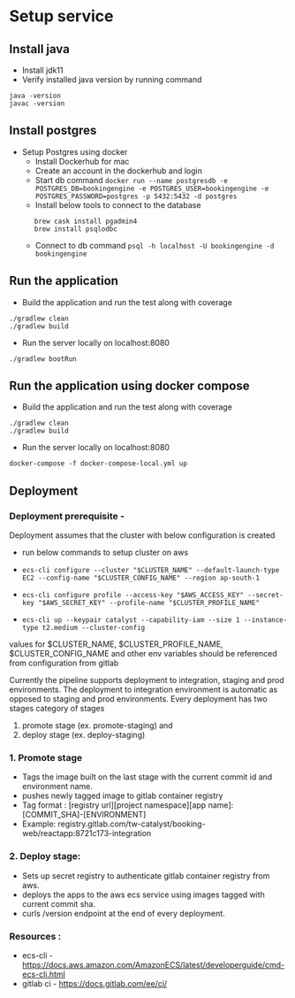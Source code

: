 # Setup service

## Install java
- Install jdk11
- Verify installed java version by running command
```shell script
java -version
javac -version
```

## Install postgres
- Setup Postgres using docker
    - Install Dockerhub for mac
    - Create an account in the dockerhub and login
    - Start db command
    `docker run --name postgresdb -e POSTGRES_DB=bookingengine -e POSTGRES_USER=bookingengine -e POSTGRES_PASSWORD=postgres -p 5432:5432 -d postgres`
    - Install below tools to connect to the database
    ```
       brew cask install pgadmin4   
       brew install psqlodbc
    ```
    - Connect to db command
    `psql -h localhost -U bookingengine -d bookingengine` 

## Run the application
- Build the application and run the test along with coverage
```shell script
./gradlew clean
./gradlew build
```
- Run the server locally on localhost:8080
```shell script
./gradlew bootRun
```

## Run the application using docker compose
- Build the application and run the test along with coverage
```shell script
./gradlew clean
./gradlew build
```
- Run the server locally on localhost:8080
```shell script
docker-compose -f docker-compose-local.yml up 
```

## Deployment
###  Deployment prerequisite -
Deployment assumes that the cluster with  below configuration is created
- run below commands to setup cluster on aws

- `ecs-cli configure --cluster "$CLUSTER_NAME" --default-launch-type EC2 --config-name "$CLUSTER_CONFIG_NAME" --region ap-south-1`
- `ecs-cli configure profile --access-key "$AWS_ACCESS_KEY" --secret-key "$AWS_SECRET_KEY" --profile-name "$CLUSTER_PROFILE_NAME"`
- `ecs-cli up --keypair catalyst --capability-iam --size 1 --instance-type t2.medium --cluster-config` 

values for $CLUSTER_NAME, $CLUSTER_PROFILE_NAME, $CLUSTER_CONFIG_NAME and other  env  variables should be referenced from configuration from gitlab

Currently the pipeline supports deployment to integration, staging and prod environments.
The deployment to integration environment is automatic as opposed to staging and prod environments. 
Every deployment has two stages category of stages 
1. promote stage (ex. promote-staging)  and 
2. deploy stage (ex. deploy-staging)

### 1. Promote stage 
- Tags the image built on the last stage with the current commit id and environment name. 
- pushes newly tagged image to gitlab container registry
- Tag format : [registry url][project namespace][app name]:[COMMIT_SHA]-[ENVIRONMENT]
- Example: registry.gitlab.com/tw-catalyst/booking-web/reactapp:8721c173-integration

### 2. Deploy stage:
- Sets up secret registry to authenticate gitlab container registry from aws.  
- deploys the apps to the aws ecs service using images tagged with current commit sha.
- curls /version endpoint at the end of every deployment. 

### Resources : 
- ecs-cli - https://docs.aws.amazon.com/AmazonECS/latest/developerguide/cmd-ecs-cli.html
- gitlab ci - https://docs.gitlab.com/ee/ci/